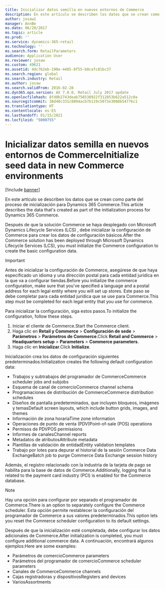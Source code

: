 ```yaml
---
title: Inicializar datos semilla en nuevos entornos de Commerce
description: En este artículo se describen los datos que se crean como parte del proceso de inicialización para Dynamics 365 Commerce.
author: josaw1
manager: AnnBe
ms.date: 06/20/2017
ms.topic: article
ms.prod: ''
ms.service: dynamics-365-retail
ms.technology: ''
ms.search.form: RetailParameters
audience: Application User
ms.reviewer: josaw
ms.custom: 49621
ms.assetid: 4dc762eb-190e-4485-8f55-b0cafc81bc37
ms.search.region: global
ms.search.industry: Retail
ms.author: josaw
ms.search.validFrom: 2016-02-28
ms.dyn365.ops.version: AX 7.0.0, Retail July 2017 update
ms.openlocfilehash: 8fd0b2743deab758538922f312853b622a512c0a
ms.sourcegitcommit: 38d40c331c8894acb7b119c5073e3088b54776c1
ms.translationtype: HT
ms.contentlocale: es-ES
ms.lasthandoff: 01/15/2021
ms.locfileid: "5000755"
---
```

# <a name="initialize-seed-data-in-new-commerce-environments"></a><span data-ttu-id="6e77e-103">Inicializar datos semilla en nuevos entornos de Commerce</span><span class="sxs-lookup"><span data-stu-id="6e77e-103">Initialize seed data in new Commerce environments</span></span>

[!include [banner](includes/banner.md)]

<span data-ttu-id="6e77e-104">En este artículo se describen los datos que se crean como parte del proceso de inicialización para Dynamics 365 Commerce.</span><span class="sxs-lookup"><span data-stu-id="6e77e-104">This article describes the data that's created as part of the initialization process for Dynamics 365 Commerce.</span></span>

<span data-ttu-id="6e77e-105">Después de que la solución Commerce se haya desplegado con Microsoft Dynamics Lifecycle Services (LCS) , debe inicializar la configuración de Commerce para crear los datos de configuración básicos.</span><span class="sxs-lookup"><span data-stu-id="6e77e-105">After the Commerce solution has been deployed through Microsoft Dynamics Lifecycle Services (LCS), you must initialize the Commerce configuration to create the basic configuration data.</span></span>

> [!IMPORTANT]
> <span data-ttu-id="6e77e-106">Antes de inicializar la configuración de Commerce, asegúrese de que haya especificado un idioma y una dirección postal para cada entidad jurídica en la que va a configurar tiendas.</span><span class="sxs-lookup"><span data-stu-id="6e77e-106">Before you initialize the commerce configuration, make sure that you've specified a language and a postal address for each legal entity where you will set up stores.</span></span> <span data-ttu-id="6e77e-107">Este paso se debe completar para cada entidad jurídica que se use para Commerce.</span><span class="sxs-lookup"><span data-stu-id="6e77e-107">This step must be completed for each legal entity that you use for commerce.</span></span>

<span data-ttu-id="6e77e-108">Para inicializar la configuración, siga estos pasos.</span><span class="sxs-lookup"><span data-stu-id="6e77e-108">To initialize the configuration, follow these steps.</span></span>

1. <span data-ttu-id="6e77e-109">Iniciar el cliente de Commerce.</span><span class="sxs-lookup"><span data-stu-id="6e77e-109">Start the Commerce client.</span></span>
2. <span data-ttu-id="6e77e-110">Haga clic en **Retail y Commerce** &gt; **Configuración de sede** &gt; **Parámetros** &gt; **Parámetros de Commerce**.</span><span class="sxs-lookup"><span data-stu-id="6e77e-110">Click **Retail and Commerce** &gt; **Headquarters setup** &gt; **Parameters** &gt; **Commerce parameters**.</span></span>
3. <span data-ttu-id="6e77e-111">Haga clic en **Inicializar**.</span><span class="sxs-lookup"><span data-stu-id="6e77e-111">Click **Initialize**.</span></span>

<span data-ttu-id="6e77e-112">Inicialización crea los datos de configuración siguientes predeterminados:</span><span class="sxs-lookup"><span data-stu-id="6e77e-112">Initialization creates the following default configuration data:</span></span>

- <span data-ttu-id="6e77e-113">Trabajos y subtrabajos del programador de Commerce</span><span class="sxs-lookup"><span data-stu-id="6e77e-113">Commerce scheduler jobs and subjobs</span></span>
- <span data-ttu-id="6e77e-114">Esquema de canal de comercio</span><span class="sxs-lookup"><span data-stu-id="6e77e-114">Commerce channel schema</span></span>
- <span data-ttu-id="6e77e-115">Programaciones de distribución de Commerce</span><span class="sxs-lookup"><span data-stu-id="6e77e-115">Commerce distribution schedules</span></span>
- <span data-ttu-id="6e77e-116">Diseños de pantalla predeterminados, que incluyen bloqueos, imágenes y temas</span><span class="sxs-lookup"><span data-stu-id="6e77e-116">Default screen layouts, which include button grids, images, and themes</span></span>
- <span data-ttu-id="6e77e-117">Información de zona horaria</span><span class="sxs-lookup"><span data-stu-id="6e77e-117">Time zone information</span></span>
- <span data-ttu-id="6e77e-118">Operaciones de punto de venta (PDV)</span><span class="sxs-lookup"><span data-stu-id="6e77e-118">Point-of-sale (POS) operations</span></span>
- <span data-ttu-id="6e77e-119">Permisos de PDV</span><span class="sxs-lookup"><span data-stu-id="6e77e-119">POS permissions</span></span>
- <span data-ttu-id="6e77e-120">Informes de canales</span><span class="sxs-lookup"><span data-stu-id="6e77e-120">Channel reports</span></span>
- <span data-ttu-id="6e77e-121">Metadatos de atributos</span><span class="sxs-lookup"><span data-stu-id="6e77e-121">Attribute metadata</span></span>
- <span data-ttu-id="6e77e-122">Plantillas de validación de entidad</span><span class="sxs-lookup"><span data-stu-id="6e77e-122">Entity validation templates</span></span>
- <span data-ttu-id="6e77e-123">Trabajo por lotes para depurar el historial de la sesión Commerce Data Exchange</span><span class="sxs-lookup"><span data-stu-id="6e77e-123">Batch job to purge Commerce Data Exchange session history</span></span>

<span data-ttu-id="6e77e-124">Además, el registro relacionado con la industria de la tarjeta de pago se habilita para la base de datos de Commerce.</span><span class="sxs-lookup"><span data-stu-id="6e77e-124">Additionally, logging that is related to the payment card industry (PCI) is enabled for the Commerce database.</span></span>

> [!NOTE]
> <span data-ttu-id="6e77e-125">Hay una opción para configurar por separado el programador de Commerce.</span><span class="sxs-lookup"><span data-stu-id="6e77e-125">There is an option to separately configure the Commerce scheduler.</span></span> <span data-ttu-id="6e77e-126">Esta opción permite restablecer la configuración del programador de Commerce a sus valores predeterminados.</span><span class="sxs-lookup"><span data-stu-id="6e77e-126">This option lets you reset the Commerce scheduler configuration to its default settings.</span></span>

<span data-ttu-id="6e77e-127">Después de que la inicialización esté completada, debe configurar los datos adicionales de Commerce.</span><span class="sxs-lookup"><span data-stu-id="6e77e-127">After initialization is completed, you must configure additional commerce data.</span></span> <span data-ttu-id="6e77e-128">A continuación, encontrará algunos ejemplos:</span><span class="sxs-lookup"><span data-stu-id="6e77e-128">Here are some examples:</span></span>

- <span data-ttu-id="6e77e-129">Parámetros de comercio</span><span class="sxs-lookup"><span data-stu-id="6e77e-129">Commerce parameters</span></span>
- <span data-ttu-id="6e77e-130">Parámetros del programador de comercio</span><span class="sxs-lookup"><span data-stu-id="6e77e-130">Commerce scheduler parameters</span></span>
- <span data-ttu-id="6e77e-131">Canales de Commerce</span><span class="sxs-lookup"><span data-stu-id="6e77e-131">Commerce channels</span></span>
- <span data-ttu-id="6e77e-132">Cajas registradoras y dispositivos</span><span class="sxs-lookup"><span data-stu-id="6e77e-132">Registers and devices</span></span>
- <span data-ttu-id="6e77e-133">Varios</span><span class="sxs-lookup"><span data-stu-id="6e77e-133">Assortments</span></span>
